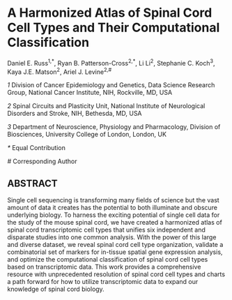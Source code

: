 # A Harmonized Atlas of Spinal Cord Cell Types and Their Computational Classification

Daniel E. Russ<sup>1,\*</sup>, Ryan B. Patterson-Cross<sup>2,\*</sup>, Li Li<sup>2</sup>, Stephanie C. Koch<sup>3</sup>, Kaya J.E. Matson<sup>2</sup>, Ariel J. Levine<sup>2,#</sup>

_1_ Division of Cancer Epidemiology and Genetics, Data Science Research Group, National Cancer Institute, NIH, Rockville, MD, USA

_2_ Spinal Circuits and Plasticity Unit, National Institute of Neurological Disorders and Stroke, NIH, Bethesda, MD, USA

_3_ Department of Neuroscience, Physiology and Pharmacology, Division of Biosciences, University College of London, London, UK

_\*_ Equal Contribution

_\#_ Corresponding Author

## ABSTRACT 

Single cell sequencing is transforming many fields of science but the vast amount of data it creates has the potential to both illuminate and obscure underlying biology. To harness the exciting potential of single cell data for the study of the mouse spinal cord, we have created a harmonized atlas of spinal cord transcriptomic cell types that unifies six independent and disparate studies into one common analysis. With the power of this large and diverse dataset, we reveal spinal cord cell type organization, validate a combinatorial set of markers for in-tissue spatial gene expression analysis, and optimize the computational classification of spinal cord cell types based on transcriptomic data. This work provides a comprehensive resource with unprecedented resolution of spinal cord cell types and charts a path forward for how to utilize transcriptomic data to expand our knowledge of spinal cord biology.

